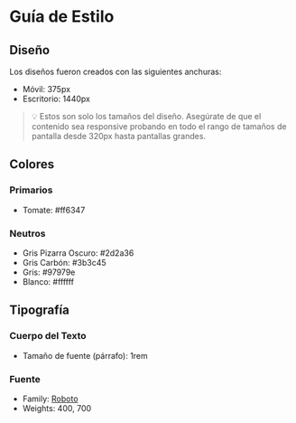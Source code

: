 # Guía de Estilo

## Diseño

Los diseños fueron creados con las siguientes anchuras:

- Móvil: 375px
- Escritorio: 1440px

> 💡 Estos son solo los tamaños del diseño. Asegúrate de que el contenido sea responsive probando en todo el rango de tamaños de pantalla desde 320px hasta pantallas grandes.

## Colores

### Primarios

- Tomate: #ff6347

### Neutros

- Gris Pizarra Oscuro: #2d2a36
- Gris Carbón: #3b3c45
- Gris: #97979e
- Blanco: #ffffff

## Tipografía

### Cuerpo del Texto

- Tamaño de fuente (párrafo): 1rem

### Fuente

- Family: [Roboto](https://fonts.google.com/specimen/Roboto)
- Weights: 400, 700
